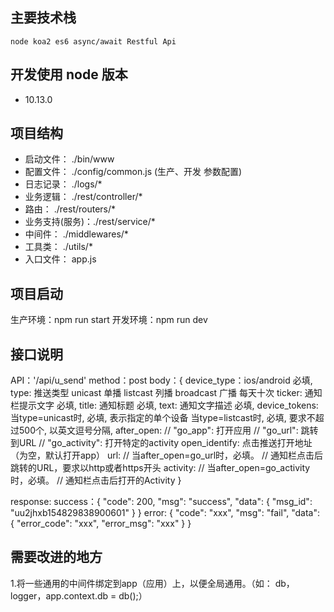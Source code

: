 ## 主要技术栈 

```
node koa2 es6 async/await Restful Api
```

## 开发使用 node 版本
 * 10.13.0
 
 
## 项目结构
 * 启动文件： ./bin/www
 * 配置文件： ./config/common.js (生产、开发 参数配置)
 * 日志记录： ./logs/*
 * 业务逻辑： ./rest/controller/*
 * 路由： ./rest/routers/*
 * 业务支持(服务)：./rest/service/*
 * 中间件：   ./middlewares/*
 * 工具类：   ./utils/*
 * 入口文件： app.js
 
 
 ## 项目启动
 生产环境：npm run start
 开发环境：npm run dev
 
 
 ## 接口说明
 API：'/api/u_send' 
 method：post
 body：{
 device_type：ios/android 必填,
 type: 推送类型 unicast 单播 listcast 列播 broadcast 广播 每天十次
 ticker: 通知栏提示文字 必填,
 title: 通知标题 必填,
 text: 通知文字描述 必填,
 device_tokens: 当type=unicast时, 必填, 表示指定的单个设备 当type=listcast时, 必填, 要求不超过500个, 以英文逗号分隔,
 after_open: 
             //   "go_app": 打开应用
             //   "go_url": 跳转到URL
             //   "go_activity": 打开特定的activity
 open_identify: 点击推送打开地址 （为空，默认打开app）
             url: // 当after_open=go_url时，必填。
                  // 通知栏点击后跳转的URL，要求以http或者https开头
             activity:  // 当after_open=go_activity时，必填。
                          // 通知栏点击后打开的Activity
 }
 
response: 
    success：{
                  "code": 200,
                  "msg": "success",
                  "data": {
                      "msg_id": "uu2jhxb154829838900601"
                  }
              }
     error: {
                 "code": "xxx",
                 "msg": "fail",
                 "data": {
                     "error_code": "xxx",
                     "error_msg": "xxx"
                 }
             }
## 需要改进的地方
1.将一些通用的中间件绑定到app（应用）上，以便全局通用。（如： db，logger，app.context.db = db();）